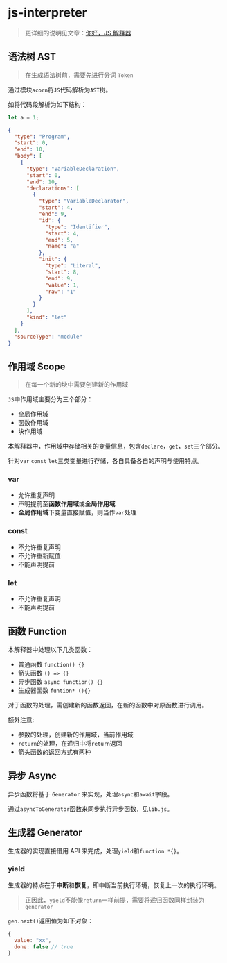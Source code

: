 # js-interpreter

> 更详细的说明见文章：[你好，JS 解释器](https://juejin.cn/post/7071265417196470280)

## 语法树 AST

> 在生成语法树前，需要先进行分词 `Token`

通过模块`acorn`将`JS`代码解析为`AST`树。

如将代码段解析为如下结构：

```js
let a = 1;
```

```json
{
  "type": "Program",
  "start": 0,
  "end": 10,
  "body": [
    {
      "type": "VariableDeclaration",
      "start": 0,
      "end": 10,
      "declarations": [
        {
          "type": "VariableDeclarator",
          "start": 4,
          "end": 9,
          "id": {
            "type": "Identifier",
            "start": 4,
            "end": 5,
            "name": "a"
          },
          "init": {
            "type": "Literal",
            "start": 8,
            "end": 9,
            "value": 1,
            "raw": "1"
          }
        }
      ],
      "kind": "let"
    }
  ],
  "sourceType": "module"
}
```

## 作用域 Scope

> 在每一个新的块中需要创建新的作用域

`JS`中作用域主要分为三个部分：

- 全局作用域
- 函数作用域
- 块作用域

本解释器中，作用域中存储相关的变量信息，包含`declare`，`get`，`set`三个部分。

针对`var` `const` `let`三类变量进行存储，各自具备各自的声明与使用特点。

### var

- 允许重复声明
- 声明提前至**函数作用域**或**全局作用域**
- **全局作用域**下变量直接赋值，则当作`var`处理

### const

- 不允许重复声明
- 不允许重新赋值
- 不能声明提前

### let

- 不允许重复声明
- 不能声明提前

## 函数 Function

本解释器中处理以下几类函数：

- 普通函数 `function() {}`
- 箭头函数 `() => {}`
- 异步函数 `async function() {}`
- 生成器函数 `funtion* (){}`

对于函数的处理，需创建新的函数返回，在新的函数中对原函数进行调用。

额外注意:

- 参数的处理，创建新的作用域，当前作用域
- `return`的处理，在递归中将`return`返回
- 箭头函数的返回方式有两种

## 异步 Async

异步函数将基于 `Generator` 来实现，处理`async`和`await`字段。

通过`asyncToGenerator`函数来同步执行异步函数，见`lib.js`。

## 生成器 Generator

生成器的实现直接借用 API 来完成，处理`yield`和`function *{}`。

### yield

生成器的特点在于**中断**和**恢复**，即中断当前执行环境，恢复上一次的执行环境。

> 正因此，`yield`不能像`return`一样前提，需要将递归函数同样封装为 `generator`

`gen.next()`返回值为如下对象：

```js
{
  value: "xx",
  done: false // true
}
```
